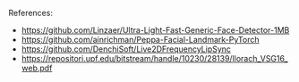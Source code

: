 References:

- https://github.com/Linzaer/Ultra-Light-Fast-Generic-Face-Detector-1MB
- https://github.com/ainrichman/Peppa-Facial-Landmark-PyTorch
- https://github.com/DenchiSoft/Live2DFrequencyLipSync
- https://repositori.upf.edu/bitstream/handle/10230/28139/llorach_VSG16_web.pdf

